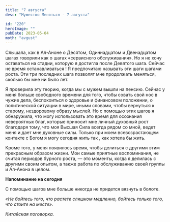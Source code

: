 ```yaml
---
title: "7 августа"
desc: "Мужество Меняться - 7 августа"

id: "220"
heroImage: ""
pubDate: 2023-05-04
moth: "avgust"
---
```


Слышала, как в Ал-Аноне о Десятом, Одиннадцатом и Двенадцатом шагах говорили
как о шагах «сервисного обслуживания». Но я не хочу оставаться на стадии,
которую я достигла после Девятого шага. Сейчас не время останавливаться ! Я
предпочитаю называть эти шаги шагами роста. Эти три последних шага позволят
мне продолжать меняться, сколько бы мне ни было лет.

Я проверила эту теорию, когда мы с мужем вышли на пенсию. Сейчас у меня больше
свободного времени для того, чтобы совать свой нос в чужие дела, беспокоиться
о здоровье и финансовом положении, о политической ситуации в мире, иными
словами, чтобы вернуться к старому, нездоровому образу мыслей. Но с помощью
этих шагов я обнаружила, что могу использовать это время для осознания
невероятных благ, которые приносит мне личный духовный рост благодаря тому,
что моя Высшая Сила всегда рядом со мной, ведет меня и дает мне духовные силы.
Только при моем всевозрастающем контакте с Богом я могу сегодня жить так , как
хотела бы жить.

Кроме того, у меня появилось время, чтобы делиться с другими этим прекрасным
образом жизни. Мои самые приятные воспоминания, не считая периодов бурного
роста, — это моменты, когда я делилась с другими своим опытом, а также работа
по обслуживанию своей группы и Ал-Анона в целом.

**Напоминание на сегодня**

С помощью шагов мне больше никогда не придется вязнуть в болоте.

_«Не бойтесь того, что растете слишком медленно, бойтесь только того, что
стоите на месте»._

_Китайская поговорка._
